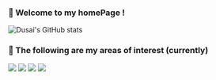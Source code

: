 ### 🥳 Welcome to my homePage !
![Dusai's GitHub stats](https://github-readme-stats.vercel.app/api?username=ricoguo0228)

### 📖 The following are my areas of interest (currently)
<div>
  <img src="https://img.shields.io/badge/Java-red">
  <img src="https://img.shields.io/badge/iOS-Swift-blue">
   <img src="https://img.shields.io/badge/Mechine Learning-green">
  <img src="https://img.shields.io/badge/Deep Learning-NLP-violet">
 
</div>

